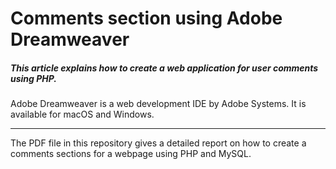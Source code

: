 # Comments section using Adobe Dreamweaver

##### This article explains how to create a web application for user comments using PHP.

Adobe Dreamweaver is a web development IDE by Adobe Systems. It is available for macOS and Windows.

----

The PDF file in this repository gives a detailed report on how to create a comments sections for a webpage using PHP and MySQL.

